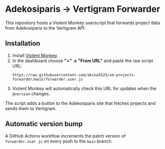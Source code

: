# Adekosiparis → Vertigram Forwarder

This repository hosts a Violent Monkey userscript that forwards project data from Adekosiparis to the Vertigram API.

## Installation

1. Install [Violent Monkey](https://violentmonkey.github.io/).
2. In the dashboard choose **"+" → "From URL"** and paste the raw script URL:
   ```
   https://raw.githubusercontent.com/akina5525/vm-projects-forwarder/main/forwarder.user.js
   ```
3. Violent Monkey will automatically check this URL for updates when the `@version` changes.

The script adds a button to the Adekosiparis site that fetches projects and sends them to Vertigram.

## Automatic version bump

A GitHub Actions workflow increments the patch version of `forwarder.user.js` on every push to the `main` branch.
